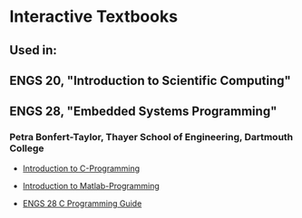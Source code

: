 # Interactive Textbooks
## Used in: 
## ENGS 20, "Introduction to Scientific Computing"
## ENGS 28, "Embedded Systems Programming"
### Petra Bonfert-Taylor, Thayer School of Engineering, Dartmouth College



* [Introduction to C-Programming](https://petrabt.github.io/C-Programming) 

* [Introduction to Matlab-Programming](https://petraBT.github.io/Matlab/)

* [ENGS 28 C Programming Guide](https://petrabt.github.io/ENGS28Guide)

